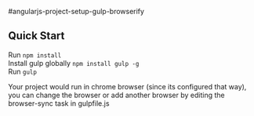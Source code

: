 #angularjs-project-setup-gulp-browserify





## Quick Start
Run `npm install` </br>
Install gulp globally `npm install gulp -g` </br>
Run `gulp` </br>

Your project would run in chrome browser (since its configured that way), you can change the browser or add another browser by editing the browser-sync task in gulpfile.js

